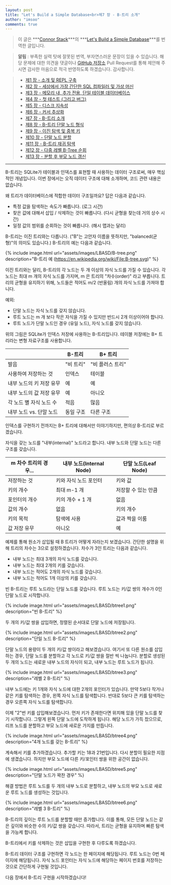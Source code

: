 ```yaml
---
layout: post
title: "Let's Build a Simple Database<br>제7 장 - B-트리 소개"
author: "imsoo"
comments: true
---
```


> 이 글은 ***[Connor Stack](http://connorstack.com/)***의 ***[Let's Build a Simple Database](https://cstack.github.io/db_tutorial/)***를 번역한 글입니다.

> **알림** : 부족한 실력 탓에 잘못된 번역, 부자연스러운 문장이 있을 수 있습니다. 해당 문제에 대한 의견을 댓글이나 [GitHub 저장소](https://github.com/imsoo/imsoo.github.io/tree/master/_posts/LBASD) Pull Request를 통해 제안해 주시면 감사한 마음으로 적극 반영하도록 하겠습니다. 감사합니다.

 > * [제1 장 - 소개 및 REPL 구축](/2020-01-01/LBASD-PART1)
 > * [제2 장 - 세상에서 가장 간단한 SQL 컴파일러 및 가상 머신](/2020-01-02/LBASD-PART2)
 > * [제3 장 - 메모리 내, 추가 전용, 단일 테이블 데이터베이스](/2020-01-03/LBASD-PART3)
 > * [제4 장 - 첫 테스트 (그리고 버그)](/2020-01-04/LBASD-PART4)
 > * [제5 장 - 디스크 지속성](/2020-01-05/LBASD-PART5)
 > * [제6 장 - 커서 추상화](/2020-01-06/LBASD-PART6)
 > * [제7 장 - B-트리 소개](/2020-01-07/LBASD-PART7)
 > * [제8 장 - B-트리 단말 노드 형식](/2020-01-08/LBASD-PART8)
 > * [제9 장 - 이진 탐색 및 중복 키](/2020-01-09/LBASD-PART9)
 > * [제10 장 - 단말 노드 분할](/2020-01-10/LBASD-PART10)
 > * [제11 장 - B-트리 재귀 탐색](/2020-01-11/LBASD-PART11)
 > * [제12 장 - 다중 레벨 B-Tree 순회](/2020-01-12/LBASD-PART12)
 > * [제13 장 - 분할 후 부모 노드 갱신](/2020-01-13/LBASD-PART13)
 
---

B-트리는 SQLite가 테이블과 인덱스를 표현할 때 사용하는 데이터 구조로써, 매우 핵심적인 개념입니다. 이번 장에서는 오직 데이터 구조에 대해 소개하며, 코드 관련 내용은 없습니다.

왜 트리가 데이터베이스에 적합한 데이터 구조일까요? 답은 다음과 같습니다.

- 특정 값을 탐색하는 속도가 빠릅니다. (로그 시간)
- 찾은 값에 대해서 삽입 / 삭제하는 것이 빠릅니다. (다시 균형을 찾는데 거의 상수 시간) 
- 일정 값의 범위를 순회하는 것이 빠릅니다. (해시 맵과는 달리)

B-트리는 이진 트리와는 다릅니다. ("B"는 고안자 이름을 뜻하지만, "balanced(균형)"의 의미도 있습니다.) B-트리의 예는 다음과 같습니다.

{% include image.html url="assets/images/LBASD/B-tree.png" description="B-트리 예 (https://en.wikipedia.org/wiki/File:B-tree.svg)" %}

이진 트리와는 달리, B-트리의 각 노드는 두 개 이상의 자식 노드를 가질 수 있습니다. 각 노드는 최대 m 개의 자식 노드를 가지며, m 은 트리의 "차수(order)" 라고 부릅니다. 트리의 균형을 유지하기 위해, 노드들은 적어도 m/2 (반올림) 개의 자식 노드를 가져야 합니다.

예외:
- 단말 노드는 자식 노드를 갖지 않습니다.
- 루트 노드는 m 개 보다 작은 자식을 가질 수 있지만 반드시 2개 이상이어야 합니다.
- 루트 노드가 단말 노드인 경우 (유일 노드), 자식 노드를 갖지 않습니다.

위의 그림은 SQLite가 인덱스 저장에 사용하는 B-트리입니다. 테이블 저장에는 B+ 트리라는 변형 자료구조를 사용합니다.

|                               | B-트리         | B+ 트리             |
|-------------------------------|----------------|---------------------|
| 발음                          | "비 트리"      | "비 플러스 트리"    |
| 사용하여 저장하는 것          | 인덱스         | 테이블              |
| 내부 노드의 키 저장 유무      | 예             | 예                  |
| 내부 노드의 값 저장 유무      | 예             | 아니오              |
| 각 노드 별 자식 노드 수       | 적음           | 많음                |
| 내부 노드 vs. 단말 노드       | 동일 구조      | 다른 구조           |

인덱스를 구현하기 전까지는 B+ 트리에 대해서만 이야기하지만, 편의상 B-트리로 부르겠습니다.

자식을 갖는 노드를 "내부(internal)" 노드라고 합니다. 내부 노드와 단말 노드는 다른 구조를 갖습니다.

| m 차수 트리의 경우...  | 내부 노드(Internal Node)      | 단말 노드(Leaf Node)|
|------------------------|-------------------------------|---------------------|
| 저장하는 것            | 키와 자식 노드 포인터         | 키와 값             |
| 키의 개수              | 최대 m-1 개                   | 저장할 수 있는 만큼 |
| 포인터의 개수          | 키의 개수 + 1 개              | 없음                |
| 값의  개수             | 없음                          | 키의 개수           |
| 키의 목적              | 탐색에 사용                   | 값과 짝을 이룸      |
| 값 저장 유무           | 아니오                        | 예                  |

예제를 통해 원소가 삽입될 때 B 트리가 어떻게 자라는지 보겠습니다. 간단한 설명을 위해 트리의 차수는 3으로 설정하겠습니다. 차수가 3인 트리는 다음과 같습니다.

- 내부 노드는 최대 3개의 자식 노드를 갖습니다.
- 내부 노드는 최대 2개의 키를 갖습니다.
- 내부 노드는 적어도 2개의 자식 노드를 갖습니다.
- 내부 노드는 적어도 1개 이상의 키를 갖습니다.

빈 B-트리는 루트 노드라는 단일 노드를 갖습니다. 루트 노드는 키/값 쌍의 개수가 0인 단말 노드로 시작합니다.

{% include image.html url="assets/images/LBASD/btree1.png" description="빈 B-트리" %}

두 개의 키/값 쌍을 삽입하면, 정렬된 순서대로 단말 노드에 저장됩니다.

{% include image.html url="assets/images/LBASD/btree2.png" description="단일 노드 B-트리" %}

단말 노드의 용량이 두 개의 키/값 쌍이라고 해보겠습니다. 여기서 또 다른 원소를 삽입하는 경우, 단말 노드를 분할하고 각 노드로 키/값 쌍을 절반 씩 나눕니다. 분할로 생성된 두 개의 노드는 새로운 내부 노드의 자식이 되고, 내부 노드는 루트 노드가 됩니다.

{% include image.html url="assets/images/LBASD/btree3.png" description="레벨 2 B-트리" %}

내부 노드에는 키 1개와 자식 노드에 대한 2개의 포인터가 있습니다. 만약 5보다 작거나 같은 키를 탐색하는 경우, 왼쪽 자식 노드를 탐색합니다. 반대로 5보다 큰 키를 탐색하는 경우 오른쪽 자식 노드를 탐색합니다.

이제 "2"번 키를 삽입해보겠습니다. 먼저 키가 존재한다면 위치해 있을 단말 노드를 찾기 시작합니다. 그렇게 왼쪽 단말 노드에 도착하게 됩니다. 해당 노드가 가득 찼으므로, 리프 노드를 분할하고 부모 노드에 새로운 가지를 만듭니다.

{% include image.html url="assets/images/LBASD/btree4.png" description="4개 노드를 갖는 B-트리" %}

계속해서 키를 추가하겠습니다. 추가할 키는 18과 21번입니다. 다시 분할이 필요한 지점에 생겼습니다. 하지만 부모 노드에 다른 키/포인터 쌍을 위한 공간이 없습니다.

{% include image.html url="assets/images/LBASD/btree5.png" description="단말 노드가 꽉찬 경우" %}

해결 방법은 루트 노드를 두 개의 내부 노드로 분할하고, 내부 노드의 부모 노드로 새로운 루트 노드를 생성하는 것입니다.

{% include image.html url="assets/images/LBASD/btree6.png" description="레벨 3 B-트리" %}

B-트리의 깊이는 루트 노드를 분할할 때만 증가합니다. 이를 통해, 모든 단말 노드는 같은 깊이와 비슷한 수의 키/값 쌍을 갖습니다. 따라서, 트리는 균형을 유지하며 빠른 탐색을 가능케 합니다.

B-트리에서 키를 삭제하는 것은 삽입을 구현한 후 다루도록 하겠습니다.

B-트리 데이터 구조를 구현하면 각 노드는 한 페이지에 해당됩니다. 루트 노드는 0번 페이지에 해당됩니다. 자식 노드 포인터는 자식 노드에 해당하는 페이지 번호를 저장하는 것으로 간단하게 구현될 것입니다.

다음 장에서 B-트리 구현을 시작하겠습니다!
